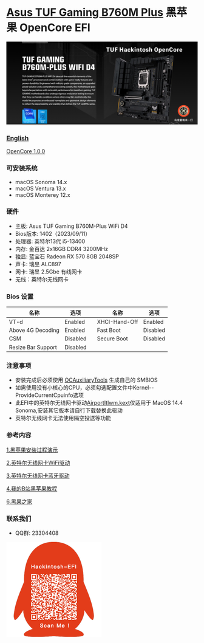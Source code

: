 # [Asus TUF Gaming B760M Plus](https://github.com/hackintosh-club/TUF-B760M-Plus-OpenCore) 黑苹果 OpenCore EFI

![image](ScreenShot/Motherboard.jpg)

### [English](README.EN.md)

[OpenCore 1.0.0](https://github.com/acidanthera/OpenCorePkg)

### 可安装系统

- macOS Sonoma 14.x
- macOS Ventura 13.x
- macOS Monterey 12.x

### 硬件

- 主板: Asus TUF Gaming B760M-Plus WiFi D4
- Bios版本: 1402（2023/09/11）
- 处理器: 英特尔13代 i5-13400
- 内存: 金百达 2x16GB DDR4 3200MHz
- 独显: 蓝宝石 Radeon RX 570 8GB 2048SP
- 声卡: 瑞昱 ALC897
- 网卡: 瑞昱 2.5Gbe 有线网卡
- 无线：英特尔无线网卡

### Bios 设置

| 名称               | 选项     |      | 名称          | 选项     |
| ------------------ | -------- | ---- | ------------- | -------- |
| VT-d               | Enabled  |      | XHCI-Hand-Off | Enabled  |
| Above 4G Decoding  | Enabled  |      | Fast Boot     | Disabled |
| CSM                | Disabled |      | Secure Boot   | Disabled |
| Resize Bar Support | Disabled |      |               |          |

### 注意事项

- 安装完成后必须使用 [OCAuxiliaryTools](https://github.com/ic005k/OCAuxiliaryTools/releases) 生成自己的 SMBIOS
- 如需使用没有小核心的CPU，必须勾选配置文件中Kernel--ProvideCurrentCpuinfo选项
- 此EFI中的英特尔无线网卡驱动[AirportItlwm.kext](https://github.com/OpenIntelWireless/itlwm/releases)仅适用于 MacOS 14.4 Sonoma,安装其它版本请自行下载替换此驱动
 - 英特尔无线网卡无法使用隔空投送等功能

### 参考内容

[1.黑苹果安装过程演示](https://hackintosh.club/d/10000060)

[2.英特尔无线网卡WiFi驱动](https://hackintosh.club/d/10000015)

[3.英特尔无线网卡蓝牙驱动](https://hackintosh.club/d/10000017)

[4.我的B站黑苹果教程](https://space.bilibili.com/244390800/video)

[6.黑果之家](https://hackintosh.club)

### 联系我们

- QQ群: 23304408

![image](ScreenShot/QRCode.png)
